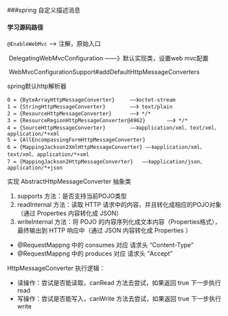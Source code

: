 ###spring 自定义描述消息

#### 学习源码路径

`@EnableWebMvc`	--> 注解，原始入口 

​	DelegatingWebMvcConfiguration		——》默认实现类，设置web mvc配置

​		WebMvcConfigurationSupport#addDefaultHttpMessageConverters

spring默认http解析器

```
0 = {ByteArrayHttpMessageConverter} 	——》octet-stream
1 = {StringHttpMessageConverter} 		——》 text/plain
2 = {ResourceHttpMessageConverter} 		——》 */*
3 = {ResourceRegionHttpMessageConverter@4962} 		——》 */*
4 = {SourceHttpMessageConverter} 		——》application/xml、text/xml、application/*+xml
5 = {AllEncompassingFormHttpMessageConverter}
6 = {MappingJackson2XmlHttpMessageConverter} ——》application/xml、text/xml、application/*+xml
7 = {MappingJackson2HttpMessageConverter} 	——》application/json、application/*+json
```


实现 AbstractHttpMessageConverter 抽象类

1. supports 方法：是否支持当前POJO类型
2. readInternal 方法：读取 HTTP 请求中的内容，并且转化成相应的POJO对象（通过 Properties 内容转化成 JSON）
3. writeInternal 方法：将 POJO 的内容序列化成文本内容（Properties格式），最终输出到 HTTP 响应中（通过 JSON 内容转化成 Properties ）


- @RequestMappng 中的 consumes 对应 请求头 “Content-Type”
- @RequestMappng 中的 produces   对应 请求头 “Accept”


HttpMessageConverter 执行逻辑：

- 读操作：尝试是否能读取，canRead 方法去尝试，如果返回 true 下一步执行 read
- 写操作：尝试是否能写入，canWrite 方法去尝试，如果返回 true 下一步执行 write